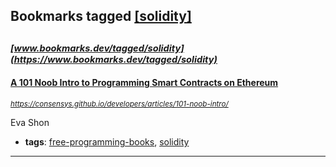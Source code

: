 ## Bookmarks tagged [[solidity]](https://www.bookmarks.dev/search?q=[solidity])

_<sup><sup>[www.bookmarks.dev/tagged/solidity](https://www.bookmarks.dev/tagged/solidity)</sup></sup>_
---
#### [A 101 Noob Intro to Programming Smart Contracts on Ethereum](https://consensys.github.io/developers/articles/101-noob-intro/)
_<sup>https://consensys.github.io/developers/articles/101-noob-intro/</sup>_

Eva Shon
* **tags**: [free-programming-books](../tagged/free-programming-books.md), [solidity](../tagged/solidity.md)
---
